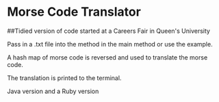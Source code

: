 # Morse Code Translator
##Tidied version of code started at a Careers Fair in Queen's University

Pass in a .txt file into the method in the main method or use the example.

A hash map of morse code is reversed and used to translate the morse code.

The translation is printed to the terminal.

Java version and a Ruby version
